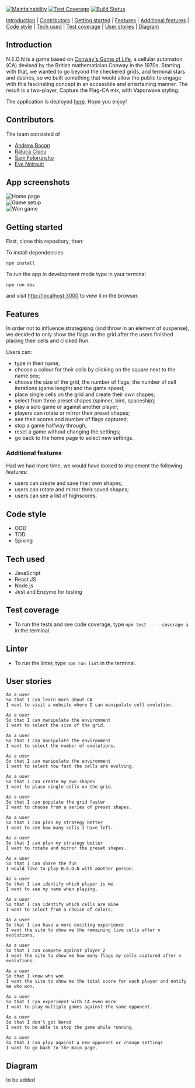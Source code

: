 [![Maintainability](https://api.codeclimate.com/v1/badges/8076ad0ba100f1cc8036/maintainability)](https://codeclimate.com/github/even13/game_of_life/maintainability)
[![Test Coverage](https://api.codeclimate.com/v1/badges/8076ad0ba100f1cc8036/test_coverage)](https://codeclimate.com/github/even13/game_of_life/test_coverage)
[![Build Status](https://travis-ci.com/ajbacon/acebook-true-GrIT.svg?branch=master)](https://travis-ci.com/even13/game_of_life)

[Introduction](#introduction) | [Contributors](#contributors) | [Getting started](#getting-started) | [Features](#features) | [Additional features](#additional-features) | [Code style](#code-style) | [Tech used](#tech-used) | [Test coverage](#test-coverage) | [User stories](#user-stories) | [Diagram](#diagram)

## Introduction

N.E.O.N is a game based on [Conway's Game of Life](https://en.wikipedia.org/wiki/Conway%27s_Game_of_Life), a cellular automaton (CA) devised by the British mathematician Conway in the 1970s. Starting with that, we wanted to go beyond the checkered grids, and terminal stars and dashes, so we built something that would allow the public to engage with this fascinating concept in an accessible and entertaining manner. The result is a two-player, Capture the Flag-CA mix, with Vaporwave styling.

The application is deployed [here](https://neon-simulation.herokuapp.com/). Hope you enjoy!

## Contributors

The team consisted of

- [Andrew Bacon](https://github.com/ajbacon)
- [Raluca Ciucu](https://github.com/IngramCapa)
- [Sam Folorunsho](https://github.com/samfolo)
- [Eve Noirault](https://github.com/even13)

## App screenshots

![Home page](./images/home_page.png)  
![Game setup](./images/game_setup.png)   
![Won game](./images/win_page.png)   

## Getting started

First, clone this repository, then:

To install dependencies:
```
npm install
```

To run the app in development mode type in your terminal
```
npm run dev
```
and visit [http://localhost:3000](http://localhost:3000) to view it in the browser.

## Features

In order not to influence strategising (and throw in an element of suspense), we decided to only show the flags on the grid after the users finished placing their cells and clicked Run.

Users can:
- type in their name;
- choose a colour for their cells by clicking on the square next to the name box;
- choose the size of the grid, the number of flags, the number of cell iterations (game length) and the game speed;
- place single cells on the grid and create their own shapes;
- select from three preset shapes (spinner, bird, spaceship);
- play a solo game or against another player;
- players can rotate or mirror their preset shapes;
- see their scores and number of flags captured;
- stop a game halfway through;
- reset a game without changing the settings;
- go back to the home page to select new settings.


### Additional features

Had we had more time, we would have looked to implement the following features:
- users can create and save their own shapes;
- users can rotate and mirror their saved shapes;
- users can see a list of highscores.

## Code style

- OOD
- TDD
- Spiking

## Tech used

- JavaScript
- React JS
- Node.js
- Jest and Enzyme for testing

## Test coverage

- To run the tests and see code coverage, type ```npm test -- --coverage a ```in the terminal.

## Linter

- To run the linter, type ```npm run lint``` in the terminal.

## User stories

```
As a user
So that I can learn more about CA
I want to visit a website where I can manipulate cell evolution.

As a user
So that I can manipulate the environment
I want to select the size of the grid.

As a user
So that I can manipulate the environment
I want to select the number of evolutions.

As a user
So that I can manipulate the environment
I want to select how fast the cells are evolving.

As a user
So that I can create my own shapes
I want to place single cells on the grid.

As a user
So that I can populate the grid faster
I want to choose from a series of preset shapes.

As a user
So that I can plan my strategy better
I want to see how many cells I have left.

As a user
So that I can plan my strategy better
I want to rotate and mirror the preset shapes.

As a user
So that I can share the fun
I would like to play N.E.O.N with another person.

As a user
So that I can identify which player is me
I want to see my name when playing.

As a user
So that I can identify which cells are mine
I want to select from a choice of colors.

As a user
So that I can have a more exciting experience
I want the site to show me the remaining live cells after n evolutions.

As a user
So that I can compete against player 2
I want the site to show me how many flags my cells captured after n evolutions.

As a user
So that I know who won
I want the site to show me the total score for each player and notify me who won.

As a user
So that I can experiment with CA even more
I want to play multiple games against the same opponent.

As a user
So that I don't get bored
I want to be able to stop the game while running.

As a user
So that I can play against a new opponent or change settings
I want to go back to the main page.
```

## Diagram

to be added
